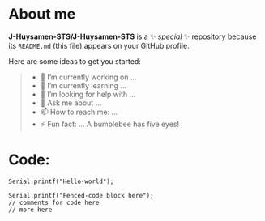 # About me


**J-Huysamen-STS/J-Huysamen-STS** is a ✨ _special_ ✨ repository because its `README.md` (this file) appears on your GitHub profile.

Here are some ideas to get you started:

>- 🔭 I’m currently working on ...
>- 🌱 I’m currently learning ...
>- 🤔 I’m looking for help with ...
>- 💬 Ask me about ...
>- 📫 How to reach me: ...
>- ⚡ Fun fact: ... A bumblebee has five eyes!

# Code:

`Serial.printf("Hello-world");`

```
Serial.printf("Fenced-code block here");
// comments for code here
// more here
```
